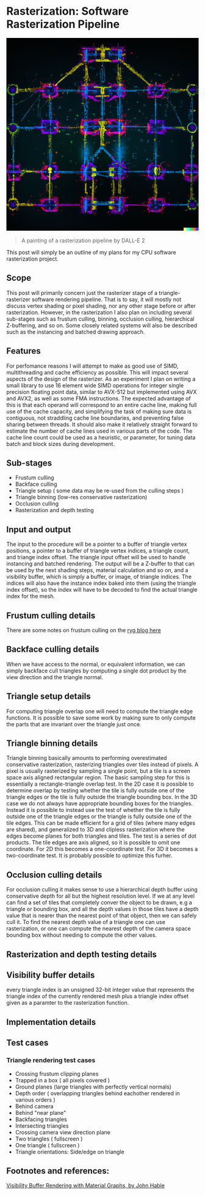 # Rasterization: Software Rasterization Pipeline

![A painting of a rasterization pipeline by DALL-E](/assets/images/DALL-E_2023-02-10_22.00.36_-_An_artful_interpretation_of_a_technical_diagram_graph_of_a_computer_graphics_rasterization_pipeline_algorithm,_on_a_dark_background_with_neon_colored_.png)
> A painting of a rasterization pipeline by DALL-E 2

This post will simply be an outline of my plans for my CPU software rasterization project.

## Scope

This post will primarily concern just the rasterizer stage of a triangle-rasterizer software rendering pipeline.
That is to say, it will mostly not discuss vertex shading or pixel shading, nor any other stage before or after rasterization.
However, in the rasterization I also plan on including several sub-stages such as frustum culling, binning, occlusion culling, hierarchical Z-buffering, and so on.
Some closely related systems will also be described such as the instancing and batched drawing approach.

## Features

For perfomance reasons I will attempt to make as good use of SIMD, multithreading and cache efficiency as possible.
This will impact several aspects of the design of the rasterizer.
As an experiment I plan on writing a small library to use 16 element wide SIMD operations for integer single precision floating point data,
similar to AVX-512 but implemented using AVX and AVX2, as well as some FMA instructions.
The expected advantage of this is that each operand will correspond to an entire cache line, making full use of the cache capacity,
and simplifying the task of making sure data is contiguous, not straddling cache line boundaries, and preventing false sharing between threads.
It should also make it relatively straight forward to estimate the number of cache lines used in various parts of the code. 
The cache line count could be used as a heuristic, or parameter, for tuning data batch and block sizes during development.

## Sub-stages

- Frustum culling
- Backface culling
- Triangle setup ( some data may be re-used from the culling steps )
- Triangle binning (low-res conservative rasterization)
- Occlusion culling
- Rasterization and depth testing

## Input and output

The input to the procedure will be a pointer to a buffer of triangle vertex positions, a pointer to a buffer of triangle vertex indices,
a triangle count, and triange index offset. The triangle input offset will be used to handle instancing and batched rendering.
The output will be a Z-buffer to that can be used by the next shading steps, material calculation and so on, and a visibility buffer, which is simply a buffer, or image,
of triangle indices. The indices will also have the instance index baked into them (using the triangle index offset), so the index will have to be decoded to find the actual triangle index for the mesh.


## Frustum culling details

There are some notes on frustum culling on the [ryg blog here](https://fgiesen.wordpress.com/2010/10/17/view-frustum-culling/)

## Backface culling details

When we have access to the normal, or equivalent information, we can simply backface cull triangles by computing a single dot product by the view direction and the
triangle normal.

## Triangle setup details
For computing triangle overlap one will need to compute the triangle edge functions. It is possible to save some work by making sure to only compute the parts
that are invariant over the triangle just once. 

## Triangle binning details

Triangle binning basically amounts to performing overestimated conservative rasterization, rasterizing triangles over tiles instead of pixels.
A pixel is usually rasterized by sampling a single point, but a tile is a screen space axis aligned rectangular region.
The basic sampling step for this is essentially a rectangle-triangle overlap test.
In the 2D case it is possible to determine overlap by testing whether the tile is fully outside one of the triangle edges or the tile is fully outside the
triangle bounding box. In the 3D case we do not always have appropriate bounding boxes for the triangles.
Instead it is possible to instead use the test of whether the tile is fully outside one of the triangle edges or the triangle is fully outside one of the tile edges.
This can be made efficient for a grid of tiles (where many edges are shared), and generalized to 3D and clipless rasterization where the edges become planes for both triangles and tiles.
The test is a series of dot products. The tile edges are axis aligned, so it is possible to omit one coordinate. For 2D this becomes a one-coordinate test.
For 3D it becomes a two-coordinate test. It is probably possible to optimize this furher.

## Occlusion culling details

For occlusion culling it makes sense to use a hierarchical depth buffer using conservative depth for all but the highest resolution level.
If we at any level can find a set of tiles that completely conver the object to be drawn, e.g a triangle or bounding box, and all the depth values in those tiles
have a depth value that is nearer than the nearest point of that object, then we can safely cull it.
To find the nearest depth value of a triangle one can use rasterization, or one can compute the nearest depth of the camera space bounding box without needing to compute the other values.

## Rasterization and depth testing details



## Visibility buffer details

every triangle index is an unsigned 32-bit integer value that represents the triangle index of the currently rendered mesh plus a triangle index offset given as a paramter to the rasterization function.

## Implementation details



## Test cases

### Triangle rendering test cases
- Crossing frustum clipping planes
- Trapped in a box ( all pixels covered )
- Ground planes (large triangles with perfectly vertical normals)
- Depth order ( overlapping triangles behind eachother rendered in various orders )
- Behind camera
- Behind "near plane"
- Backfacing triangles
- Intersecting triangles
- Crossing camera view direction plane
- Two triangles ( fullscreen )
- One triangle  ( fullscreen )
- Triangle orientations: Side/edge on triangle


## Footnotes and references:

[Visibility Buffer Rendering with Material Graphs, by John Hable](http://filmicworlds.com/blog/visibility-buffer-rendering-with-material-graphs/)
